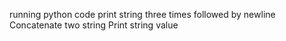 running python code
print string three times followed by newline
Concatenate two string
Print string value

